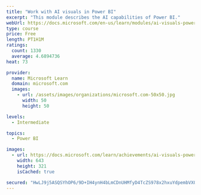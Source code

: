 ```yaml
---
title: "Work with AI visuals in Power BI"
excerpt: "This module describes the AI capabilities of Power BI."
webUrl: https://docs.microsoft.com/en-us/learn/modules/ai-visuals-power-bi/
type: course
price: Free
length: PT1H1M
ratings:
  count: 1330
  average: 4.6894736
heat: 73

provider:
  name: Microsoft Learn
  domain: microsoft.com
  images:
    - url: /assets/images/organizations/microsoft.com-50x50.jpg
      width: 50
      height: 50

levels:
  - Intermediate

topics:
  - Power BI

images:
  - url: https://docs.microsoft.com/learn/achievements/ai-visuals-power-bi-social.png
    width: 643
    height: 321
    isCached: true

secured: "HwLJ9j5ASQSYhOP6/9D+IH4ynH4bLmCDnUHMfyD4TcZS978x2hxuYdpembVXOOhJ5o5qKqb2owy0s49AWRxw9G6+zvhwl0j96LFJgYyhej/9g0FPYrfB/Ka5ittv+Cmg4YtY1D7VQOdJ5M/xr3jHSCcgWz2MlRzxYhaqE/uyDtM5IcJtzn5Tv36G483xzOVihiZY2dLEC069P+qF/314dG9uzzBF/VK5keBv/2RMmzLdsGO2yETHFXkuN16DsZ74cZUggqZxkbwdUEDXgB4ixxAIeXR2MraLg1Q76pxgsijvFBzBM0YNV1uiWpBe1UQjckj+j6mHJ/MPS6N8y5a9w7d/unPJ63DnMGiA2OQBwN2OzM5bA+WGnK8r4eqvqFzTc8EJJ6nDFcuRz+k4TRLkRNnHQtxQObrJ8vTp2zfF21A=;iVum+6fWmyM2kPKVv+Wfmw=="
---
```



